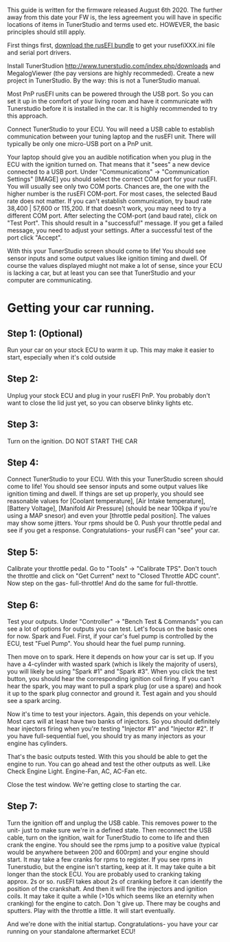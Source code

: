 This guide is written for the firmware released August 6th 2020. The further away from this date your FW is, the less agreement you will have in specific locations of items in TunerStudio and terms used etc. HOWEVER, the basic principles should still apply. 

First things first, [download the rusEFI bundle](Download) to get your rusefiXXX.ini file and serial port drivers.

Install TunerStudion http://www.tunerstudio.com/index.php/downloads and MegalogViewer (the pay versions are highly recommeded). Create a new project in TunerStudio. By the way: this is not a TunerStudio manual. 

Most PnP rusEFI units can be powered through the USB port. So you can set it up in the comfort of your living room and have it communicate with Tunerstudio before it is installed in the car. It is highly recommended to try this approach. 

Connect TunerStudio to your ECU. You will need a USB cable to establish communication between your tuning laptop and the rusEFI unit. There will typically be only one micro-USB port on a PnP unit.

Your laptop should give you an audible notification when you plug in the ECU with the ignition turned on. That means that it "sees" a new device connected to a USB port.
Under "Communications" -> "Communication Settings" [IMAGE] you should select the correct COM port for your rusEFI. You will usually see only two COM ports. Chances are, the one with the higher number is the rusEFI COM-port. For most cases, the selected Baud rate does not matter. If you can't establish communication, try baud rate 38,400 | 57,600 or 115,200. If that doesn't work, you may need to try a different COM port. 
After selecting the COM-port (and baud rate), click on "Test Port". This should result in a "successful!" message. If you get a failed message, you need to adjust your settings. After a successful test of the port click "Accept".

With this your TunerStudio screen should come to life! You should see sensor inputs and some output values like ignition timing and dwell. Of course the values displayed miught not make a lot of sense, since your ECU is lacking a car, but at least you can see that TunerStudio and your computer are communicating.

# Getting your car running.

## Step 1: (Optional) 
Run your car on your stock ECU to warm it up. This may make it easier to start, especially when it's cold outside

## Step 2:
Unplug your stock ECU and plug in your rusEFI PnP. You probably don't want to close the lid just yet, so you can observe blinky lights etc. 

## Step 3: 
Turn on the ignition. DO NOT START THE CAR

## Step 4:
Connect TunerStudio to your ECU. 
With this your TunerStudio screen should come to life! You should see sensor inputs and some output values like ignition timing and dwell. If things are set up properly, you should see reasonable values for [Coolant temperature], [Air Intake temperature], [Battery Voltage], [Manifold Air Pressure] (should be near 100kpa if you're using a MAP snesor) and even your [throttle pedal position]. The values may show some jitters. Your rpms should be 0. Push your throttle pedal and see if you get a response. Congratulations- your rusEFI can "see" your car.

## Step 5:
Calibrate your throttle pedal. Go to "Tools" -> "Calibrate TPS". Don't touch the throttle and click on "Get Current" next to "Closed Throttle ADC count". Now step on the gas- full-throttle! And do the same for full-throttle.

## Step 6:
Test your outputs. Under "Controller" -> "Bench Test & Commands" you can see a lot of options for outputs you can test. Let's focus on the basic ones for now. Spark and Fuel. First, if your car's fuel pump is controlled by the ECU, test "Fuel Pump". You should hear the fuel pump running. 

Then move on to spark. Here it depends on how your car is set up. If you have a 4-cylinder with wasted spark (which is likely the majority of users), you will likely be using "Spark #1" and "Spark #3". When you click the test button, you should hear the corresponding ignition coil firing. If you can't hear the spark, you may want to pull a spark plug (or use a spare) and hook it up to the spark plug connector and ground it. Test again and you should see a spark arcing.

Now it's time to test your injectors. Again, this depends on your vehicle. Most cars will at least have two banks of injectors. So you should definitely hear injectors firing when you're testing "Injector #1" and "Injector #2". If you have full-sequential fuel, you should try as many injectors as your engine has cylinders.

That's the basic outputs tested. With this you should be able to get the engine to run. You can go ahead and test the other outputs as well. Like Check Engine Light. Engine-Fan, AC, AC-Fan etc.

Close the test window. We're getting close to starting the car. 

## Step 7:
Turn the ignition off and unplug the USB cable. This removes power to the unit- just to make sure we're in a defined state. Then reconnect the USB cable, turn on the ignition, wait for TunerStudio to come to life and then crank the engine. You should see the rpms jump to a positive value (typical would be anywhere between 200 and 600rpm) and your engine should start. It may take a few cranks for rpms to register. If you see rpms in Tunerstudio, but the engine isn't starting, keep at it. It may take quite a bit longer than the stock ECU. You are probably used to cranking taking approx. 2s or so. rusEFI takes about 2s of cranking before it can identify the position of the crankshaft. And then it will fire the injectors and ignition coils. It may take it quite a while (>10s which seems like an eternity when cranking) for the engine to catch. Don 't give up. There may be coughs and sputters. Play with the throttle a little. It will start eventually.

And we're done with the initial startup. Congratulations- you have your car running on your standalone aftermarket ECU!
